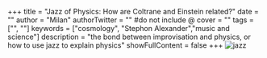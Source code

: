 +++
title = "Jazz of Physics: How are Coltrane and Einstein related?"
date = ""
author = "Milan"
authorTwitter = "" #do not include @
cover = ""
tags = ["", ""]
keywords = ["cosmology", "Stephon Alexander","music and science"]
description = "the bond between improvisation and physics, or how to use jazz to explain physics"
showFullContent = false
+++
![jazz](/blog/Coltrane.jpg)